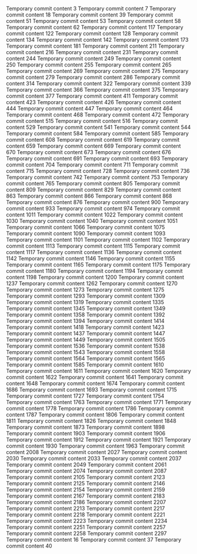 Temporary commit content 3
Temporary commit content 7
Temporary commit content 18
Temporary commit content 39
Temporary commit content 51
Temporary commit content 53
Temporary commit content 58
Temporary commit content 62
Temporary commit content 117
Temporary commit content 122
Temporary commit content 128
Temporary commit content 134
Temporary commit content 142
Temporary commit content 173
Temporary commit content 181
Temporary commit content 211
Temporary commit content 216
Temporary commit content 231
Temporary commit content 244
Temporary commit content 249
Temporary commit content 250
Temporary commit content 255
Temporary commit content 265
Temporary commit content 269
Temporary commit content 275
Temporary commit content 279
Temporary commit content 286
Temporary commit content 314
Temporary commit content 322
Temporary commit content 339
Temporary commit content 366
Temporary commit content 375
Temporary commit content 377
Temporary commit content 411
Temporary commit content 423
Temporary commit content 426
Temporary commit content 444
Temporary commit content 447
Temporary commit content 464
Temporary commit content 468
Temporary commit content 472
Temporary commit content 515
Temporary commit content 516
Temporary commit content 529
Temporary commit content 541
Temporary commit content 544
Temporary commit content 584
Temporary commit content 585
Temporary commit content 608
Temporary commit content 619
Temporary commit content 659
Temporary commit content 669
Temporary commit content 670
Temporary commit content 673
Temporary commit content 676
Temporary commit content 691
Temporary commit content 693
Temporary commit content 704
Temporary commit content 711
Temporary commit content 715
Temporary commit content 728
Temporary commit content 736
Temporary commit content 742
Temporary commit content 753
Temporary commit content 765
Temporary commit content 805
Temporary commit content 809
Temporary commit content 829
Temporary commit content 863
Temporary commit content 866
Temporary commit content 868
Temporary commit content 876
Temporary commit content 900
Temporary commit content 933
Temporary commit content 974
Temporary commit content 1011
Temporary commit content 1022
Temporary commit content 1030
Temporary commit content 1040
Temporary commit content 1051
Temporary commit content 1066
Temporary commit content 1075
Temporary commit content 1090
Temporary commit content 1093
Temporary commit content 1101
Temporary commit content 1102
Temporary commit content 1113
Temporary commit content 1115
Temporary commit content 1117
Temporary commit content 1136
Temporary commit content 1142
Temporary commit content 1146
Temporary commit content 1155
Temporary commit content 1165
Temporary commit content 1175
Temporary commit content 1180
Temporary commit content 1194
Temporary commit content 1198
Temporary commit content 1200
Temporary commit content 1237
Temporary commit content 1262
Temporary commit content 1270
Temporary commit content 1273
Temporary commit content 1275
Temporary commit content 1293
Temporary commit content 1309
Temporary commit content 1319
Temporary commit content 1335
Temporary commit content 1345
Temporary commit content 1349
Temporary commit content 1358
Temporary commit content 1392
Temporary commit content 1394
Temporary commit content 1414
Temporary commit content 1418
Temporary commit content 1423
Temporary commit content 1437
Temporary commit content 1447
Temporary commit content 1449
Temporary commit content 1505
Temporary commit content 1536
Temporary commit content 1538
Temporary commit content 1543
Temporary commit content 1558
Temporary commit content 1564
Temporary commit content 1565
Temporary commit content 1585
Temporary commit content 1610
Temporary commit content 1611
Temporary commit content 1620
Temporary commit content 1622
Temporary commit content 1641
Temporary commit content 1648
Temporary commit content 1674
Temporary commit content 1686
Temporary commit content 1693
Temporary commit content 1715
Temporary commit content 1727
Temporary commit content 1754
Temporary commit content 1763
Temporary commit content 1771
Temporary commit content 1778
Temporary commit content 1786
Temporary commit content 1787
Temporary commit content 1806
Temporary commit content 1811
Temporary commit content 1826
Temporary commit content 1848
Temporary commit content 1873
Temporary commit content 1898
Temporary commit content 1903
Temporary commit content 1906
Temporary commit content 1912
Temporary commit content 1921
Temporary commit content 1930
Temporary commit content 1963
Temporary commit content 2008
Temporary commit content 2027
Temporary commit content 2030
Temporary commit content 2033
Temporary commit content 2037
Temporary commit content 2049
Temporary commit content 2061
Temporary commit content 2074
Temporary commit content 2087
Temporary commit content 2105
Temporary commit content 2123
Temporary commit content 2125
Temporary commit content 2146
Temporary commit content 2154
Temporary commit content 2159
Temporary commit content 2167
Temporary commit content 2183
Temporary commit content 2186
Temporary commit content 2207
Temporary commit content 2213
Temporary commit content 2217
Temporary commit content 2218
Temporary commit content 2221
Temporary commit content 2223
Temporary commit content 2234
Temporary commit content 2251
Temporary commit content 2257
Temporary commit content 2258
Temporary commit content 2297
Temporary commit content 16
Temporary commit content 37
Temporary commit content 40
